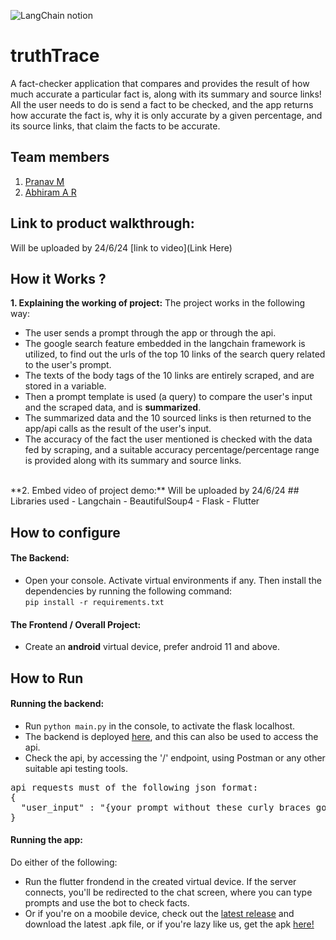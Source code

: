 

![LangChain notion](https://github.com/TH-Activities/saturday-hack-night-template/assets/117498997/af58a18d-932c-4ee7-870b-20820cfa3f3f)




# truthTrace
A fact-checker application that compares and provides the result of how much accurate a particular fact is, along with its summary and source links! All the user needs to do is send a fact to be checked, and the app returns how accurate the fact is, why it is only accurate by a given percentage, and its source links, that claim the facts to be accurate.

## Team members
1. [Pranav M](https://github.com/trulyPranav)
2. [Abhiram A R](https://github.com/AbhiramAnanthu)
## Link to product walkthrough:
Will be uploaded by 24/6/24
[link to video](Link Here)
## How it Works ?
**1. Explaining the working of project:**
The project works in the following way:
- The user sends a prompt through the app or through the api.
- The google search feature embedded in the langchain framework is utilized, to find out the urls of the top 10 links of the search query related to the user's prompt.
- The texts of the body tags of the 10 links are entirely scraped, and are stored in a variable.
- Then a prompt template is used (a query) to compare the user's input and the scraped data, and is **summarized**.
- The summarized data and the 10 sourced links is then returned to the app/api calls as the result of the user's input.
- The accuracy of the fact the user mentioned is checked with the data fed by scraping, and a suitable accuracy percentage/percentage range is provided along with its summary and source links. 

<br>
**2. Embed video of project demo:**
Will be uploaded by 24/6/24
## Libraries used
- Langchain
- BeautifulSoup4
- Flask
- Flutter

## How to configure

#### The Backend:
- Open your console. Activate virtual environments if any. Then install the dependencies by running the following command:<br> ```pip install -r requirements.txt```

#### The Frontend / Overall Project:
- Create an **android** virtual device, prefer android 11 and above.

## How to Run

#### Running the backend:
- Run ```python main.py``` in the console, to activate the flask localhost.
- The backend is deployed [here](https://truthtracebackend.onrender.com/), and this can also be used to access the api.
- Check the api, by accessing the '/' endpoint, using Postman or any other suitable api testing tools.
<pre>api requests must of the following json format:
{
  "user_input" : "{your prompt without these curly braces goes here}"
}</pre>

#### Running the app:
Do either of the following:
- Run the flutter frondend in the created virtual device. If the server connects, you'll be redirected to the chat screen, where you can type prompts and use the bot to check facts.
- Or if you're on a moobile device, check out the [latest release](https://github.com/trulyPranav/truthTrace-SHN/releases/latest) and download the latest .apk file, or if you're lazy like us, get the apk [here!]([https://github.com/trulyPranav/truthTrace-SHN/releases/latest](https://github.com/trulyPranav/truthTrace-SHN/releases/download/release1/truthTrace.apk))
